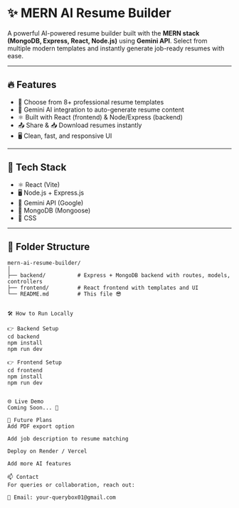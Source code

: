# ✨ MERN AI Resume Builder

A powerful AI-powered resume builder built with the **MERN stack (MongoDB, Express, React, Node.js)** using **Gemini API**. Select from multiple modern templates and instantly generate job-ready resumes with ease.

---

## 🔥 Features

- 🎨 Choose from 8+ professional resume templates
- 🤖 Gemini AI integration to auto-generate resume content
- ⚛️ Built with React (frontend) & Node/Express (backend)
- 📤 Share & 📥 Download resumes instantly
- 🖥️ Clean, fast, and responsive UI

---

## 🚀 Tech Stack

- ⚛️ React (Vite)
- 🖥️ Node.js + Express.js
- 🧠 Gemini API (Google)
- 💾 MongoDB (Mongoose)
- 🎨 CSS

---

## 📂 Folder Structure

```plaintext
mern-ai-resume-builder/
│
├── backend/          # Express + MongoDB backend with routes, models, controllers
├── frontend/         # React frontend with templates and UI
└── README.md         # This file 😎


🛠️ How to Run Locally

👉 Backend Setup
cd backend
npm install
npm run dev

👉 Frontend Setup
cd frontend
npm install
npm run dev


🌐 Live Demo
Coming Soon... 🚧

🧠 Future Plans
Add PDF export option

Add job description to resume matching

Deploy on Render / Vercel

Add more AI features

📫 Contact
For queries or collaboration, reach out:

📧 Email: your-querybox01@gmail.com
